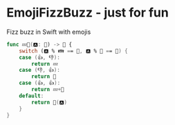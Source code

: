 # EmojiFizzBuzz - just for fun
Fizz buzz in Swift with emojis
```swift
func 💤🐝(🅰: 🔢) -> 📝 {
    switch (🅰 % 👪 == 💩, 🅰 % 👋 == 💩) {
    case (👍, 👎):
        return 💤
    case (👎, 👍):
        return 🐝
    case (👍, 👍):
        return 💤+🐝
    default:
        return 📝(🅰)
    }
}
```
